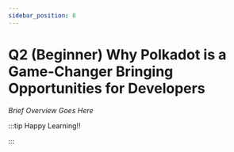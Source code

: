 ```yaml
---
sidebar_position: 8
---
```


# Q2 (Beginner) Why Polkadot is a Game-Changer Bringing Opportunities for Developers

_Brief Overview Goes Here_

:::tip Happy Learning!!

<QuestButton text="Go To Quest" link="https://app.stackup.dev/quest_page/q2-beginner-why-polkadot-is-a-game-changer-bringing-opportunities-for-developers" />

:::

